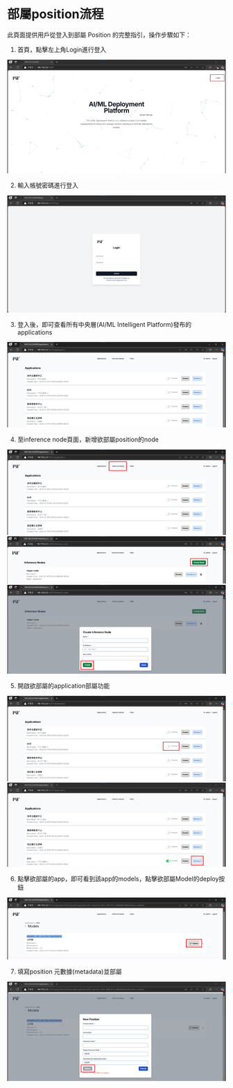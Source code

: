 # 部屬position流程
此頁面提供用戶從登入到部屬 Position 的完整指引，操作步驟如下：

1.  首頁，點擊左上角Login進行登入
   
   ![1](./images/deploy/1.png)

2.  輸入帳號密碼進行登入
   
   ![2](./images/deploy/2.png)

3.  登入後，即可查看所有中央層(AI/ML Intelligent Platform)發布的applications
   
   ![3](./images/deploy/3.png)

4.  至inference node頁面，新增欲部屬position的node
   
   ![4-1](./images/deploy/4-1.png)
   ![4-2](./images/deploy/4-2.png)
   ![4-3](./images/deploy/4-3.png)

5.  開啟欲部屬的application部屬功能
   
   ![5-1](./images/deploy/5-1.png)
   ![5-2](./images/deploy/5-2.png)

6.  點擊欲部屬的app，即可看到該app的models，點擊欲部屬Model的deploy按鈕
   
   ![6](./images/deploy/6.png)

7.  填寫position 元數據(metadata)並部屬
   
   ![7](./images/deploy/7.png)